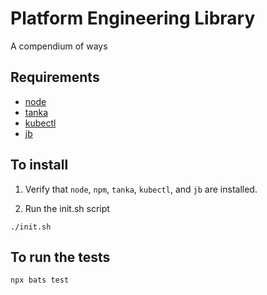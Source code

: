 # Platform Engineering Library

A compendium of ways

## Requirements

* [node]("https://nodejs.org/en/download/")
* [tanka]("https://tanka.dev/")
* [kubectl]("https://kubernetes.io/docs/tasks/tools/")
* [jb]("https://github.com/jsonnet-bundler/jsonnet-bundler")

## To install

1. Verify that `node`, `npm`, `tanka`, `kubectl`, and `jb` are installed. 

2. Run the init.sh script

```
./init.sh
```

## To run the tests

```
npx bats test
```
